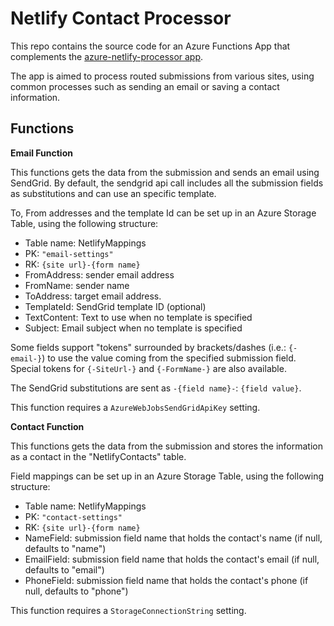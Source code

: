 # Netlify Contact Processor

This repo contains the source code for an Azure Functions App that complements the [azure-netlify-processor app](https://github.com/alexphi/azure-netlify-processor).

The app is aimed to process routed submissions from various sites, using common processes such as sending an email or saving a contact information.

## Functions

**Email Function**

This functions gets the data from the submission and sends an email using SendGrid. By default, the sendgrid api call includes all the submission fields as substitutions and can use an specific template.

To, From addresses and the template Id can be set up in an Azure Storage Table, using the following structure:

* Table name: NetlifyMappings
* PK: `"email-settings"`
* RK: `{site url}-{form name}`
* FromAddress: sender email address
* FromName: sender name
* ToAddress: target email address.
* TemplateId: SendGrid template ID (optional)
* TextContent: Text to use when no template is specified
* Subject: Email subject when no template is specified

Some fields support "tokens" surrounded by brackets/dashes (i.e.: `{-email-}`) to use the value coming from the specified submission field. Special tokens for `{-SiteUrl-}` and `{-FormName-}` are also available.

The SendGrid substitutions are sent as `-{field name}-`: `{field value}`.

This function requires a `AzureWebJobsSendGridApiKey` setting.


**Contact Function**

This functions gets the data from the submission and stores the information as a contact in the "NetlifyContacts" table.

Field mappings can be set up in an Azure Storage Table, using the following structure:

* Table name: NetlifyMappings
* PK: `"contact-settings"`
* RK: `{site url}-{form name}`
* NameField: submission field name that holds the contact's name (if null, defaults to "name")
* EmailField: submission field name that holds the contact's email (if null, defaults to "email")
* PhoneField: submission field name that holds the contact's phone (if null, defaults to "phone")

This function requires a `StorageConnectionString` setting.